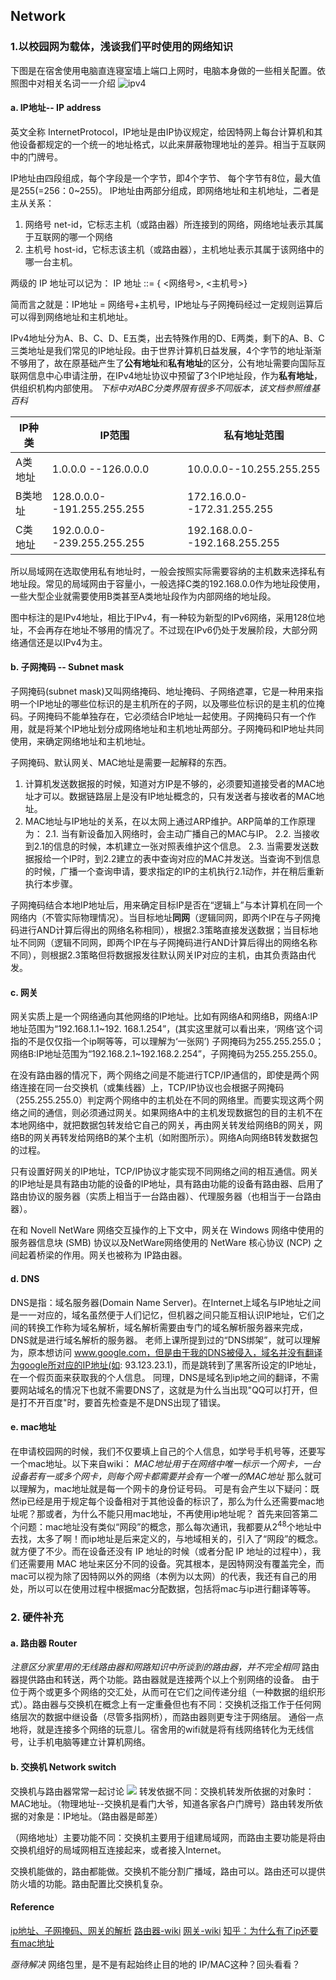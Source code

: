 ## Network


### 1.以校园网为载体，浅谈我们平时使用的网络知识
下图是在宿舍使用电脑直连寝室墙上端口上网时，电脑本身做的一些相关配置。依照图中对相关名词一一介绍
![ipv4](./pic/ipv4.png)

#### a. IP地址-- IP address
英文全称 InternetProtocol，IP地址是由IP协议规定，给因特网上每台计算机和其他设备都规定的一个统一的地址格式，以此来屏蔽物理地址的差异。相当于互联网中的门牌号。

IP地址由四段组成，每个字段是一个字节，即4个字节、  每个字节有8位，最大值是255(=256：0~255)。
IP地址由两部分组成，即网络地址和主机地址，二者是主从关系：

1. 网络号 net-id，它标志主机（或路由器）所连接到的网络，网络地址表示其属于互联网的哪一个网络
2. 主机号 host-id，它标志该主机（或路由器），主机地址表示其属于该网络中的哪一台主机。

  两级的 IP 地址可以记为：   IP 地址 ::= { <网络号>, <主机号>}   

简而言之就是：IP地址 = 网络号+主机号，IP地址与子网掩码经过一定规则运算后可以得到网络地址和主机地址。

IPv4地址分为A、B、C、D、E五类，出去特殊作用的D、E两类，剩下的A、B、C三类地址是我们常见的IP地址段。由于世界计算机日益发展，4个字节的地址渐渐不够用了，故在原基础产生了**公有地址**和**私有地址**的区分，公有地址需要向国际互联网信息中心申请注册，在IPv4地址协议中预留了3个IP地址段，作为**私有地址**，供组织机构内部使用。
*下标中对ABC分类界限有很多不同版本，该文档参照维基百科*


| IP种类  | IP范围                     | 私有地址范围                 |
| ------- | -------------------------- | ---------------------------- |
| A类地址 | 1.0.0.0 --126.0.0.0        | 10.0.0.0--10.255.255.255     |
| B类地址 | 128.0.0.0--191.255.255.255 | 172.16.0.0--172.31.255.255   |
| C类地址 | 192.0.0.0--239.255.255.255 | 192.168.0.0--192.168.255.255 |



所以局域网在选取使用私有地址时，一般会按照实际需要容纳的主机数来选择私有地址段。常见的局域网由于容量小，一般选择C类的192.168.0.0作为地址段使用，一些大型企业就需要使用B类甚至A类地址段作为内部网络的地址段。

图中标注的是IPv4地址，相比于IPv4，有一种较为新型的IPv6网络，采用128位地址，不会再存在地址不够用的情况了。不过现在IPv6仍处于发展阶段，大部分网络通信还是以IPv4为主。

#### b. 子网掩码 -- Subnet mask
子网掩码(subnet mask)又叫网络掩码、地址掩码、子网络遮罩，它是一种用来指明一个IP地址的哪些位标识的是主机所在的子网，以及哪些位标识的是主机的位掩码。子网掩码不能单独存在，它必须结合IP地址一起使用。子网掩码只有一个作用，就是将某个IP地址划分成网络地址和主机地址两部分。子网掩码和IP地址共同使用，来确定网络地址和主机地址。

子网掩码、默认网关、MAC地址是需要一起解释的东西。
1. 计算机发送数据报的时候，知道对方IP是不够的，必须要知道接受者的MAC地址才可以。数据链路层上是没有IP地址概念的，只有发送者与接收者的MAC地址。
2. MAC地址与IP地址的关系，在以太网上通过ARP维护。ARP简单的工作原理为：
   2.1. 当有新设备加入网络时，会主动广播自己的MAC与IP。
   2.2. 当接收到2.1的信息的时候，本机建立一张对照表维护这个信息。
   2.3. 当需要发送数据报给一个IP时，到2.2建立的表中查询对应的MAC并发送。当查询不到信息的时候，广播一个查询申请，要求指定的IP的主机执行2.1动作，并在稍后重新执行本步骤。 

子网掩码结合本地IP地址后，用来确定目标IP是否在“逻辑上”与本计算机在同一个网络内（不管实际物理情况）。当目标地址**同网**（逻辑同网，即两个IP在与子网掩码进行AND计算后得出的网络名称相同），根据2.3策略直接发送数据；当目标地址不同网（逻辑不同网，即两个IP在与子网掩码进行AND计算后得出的网络名称不同），则根据2.3策略但将数据报发往默认网关IP对应的主机，由其负责路由代发。

#### c. 网关
网关实质上是一个网络通向其他网络的IP地址。比如有网络A和网络B，网络A:IP地址范围为“192.168.1.1~192. 168.1.254”，(其实这里就可以看出来，‘网络’这个词指的不是仅仅指一个ip啊等等，可以理解为‘一张网’) 子网掩码为255.255.255.0；
网络B:IP地址范围为“192.168.2.1~192.168.2.254”，子网掩码为255.255.255.0。

​在没有路由器的情况下，两个网络之间是不能进行TCP/IP通信的，即使是两个网络连接在同一台交换机（或集线器）上，TCP/IP协议也会根据子网掩码（255.255.255.0）判定两个网络中的主机处在不同的网络里。而要实现这两个网络之间的通信，则必须通过网关。如果网络A中的主机发现数据包的目的主机不在本地网络中，就把数据包转发给它自己的网关，再由网关转发给网络B的网关，网络B的网关再转发给网络B的某个主机（如附图所示）。网络A向网络B转发数据包的过程。

​只有设置好网关的IP地址，TCP/IP协议才能实现不同网络之间的相互通信。网关的IP地址是具有路由功能的设备的IP地址，具有路由功能的设备有路由器、启用了路由协议的服务器（实质上相当于一台路由器）、代理服务器（也相当于一台路由器）。

在和 Novell NetWare 网络交互操作的上下文中，网关在 Windows 网络中使用的服务器信息块 (SMB) 协议以及NetWare网络使用的 NetWare 核心协议 (NCP) 之间起着桥梁的作用。网关也被称为 IP路由器。

#### d. DNS
​DNS是指：域名服务器(Domain Name Server)。在Internet上域名与IP地址之间是一一对应的，域名虽然便于人们记忆，但机器之间只能互相认识IP地址，它们之间的转换工作称为域名解析，域名解析需要由专门的域名解析服务器来完成，DNS就是进行域名解析的服务器。
老师上课所提到过的“DNS绑架”，就可以理解为，原本想访问 www.google.com，但是由于我的DNS被侵入，域名并没有翻译为google所对应的IP地址(如: 93.123.23.1)，而是跳转到了黑客所设定的IP地址，在一个假页面来获取我的个人信息。
同理，DNS是域名到ip地之间的翻译，不需要网站域名的情况下也就不需要DNS了，这就是为什么当出现"QQ可以打开，但是打不开百度"时，要首先检查是不是DNS出现了错误。

#### e. mac地址
在申请校园网的时候，我们不仅要填上自己的个人信息，如学号手机号等，还要写一个mac地址。以下来自wiki：
*MAC地址用于在网络中唯一标示一个网卡，一台设备若有一或多个网卡，则每个网卡都需要并会有一个唯一的MAC地址*
那么就可以理解为，mac地址就是每一个网卡的身份证号码。
可是有会产生以下疑问：既然ip已经是用于规定每个设备相对于其他设备的标识了，那么为什么还需要mac地址呢？那或者，为什么不能只用mac地址，不再使用ip地址呢？
首先来回答第二个问题：mac地址没有类似“网段”的概念，那么每次通讯，我都要从2<sup>48</sup>个地址中去找，太多了啊！而ip地址是后来定义的，与地域相关的，引入了“网段”的概念。就方便了不少。而在设备还没有 IP 地址的时候（或者分配 IP 地址的过程中），我们还需要用 MAC 地址来区分不同的设备。究其根本，是因特网没有覆盖完全，而mac可以视为除了因特网以外的网络（本例为以太网）的代表，我还有自己的用处，所以可以在使用过程中根据mac分配数据，包括将mac与ip进行翻译等等。
### 2. 硬件补充

#### a. 路由器 Router
*注意区分家里用的无线路由器和网路知识中所谈到的路由器，并不完全相同*
路由器提供路由和转送，两个功能。路由器就是连接两个以上个别网络的设备。
由于位于两个或更多个网络的交汇处，从而可在它们之间传递分组（一种数据的组织形式）。路由器与交换机在概念上有一定重叠但也有不同：交换机泛指工作于任何网络层次的数据中继设备（尽管多指网桥），而路由器则更专注于网络层。
通俗一点地将，就是连接多个网络的玩意儿。宿舍用的wifi就是将有线网络转化为无线信号，让手机电脑等建立计算机网络。

#### b. 交换机 Network switch
交换机与路由器常常一起讨论
![](./pic/Switchnet.png)
转发依据不同：交换机转发所依据的对象时：MAC地址。（物理地址--交换机是看门大爷，知道各家各户门牌号）路由转发所依据的对象是：IP地址。（路由器是邮差）

（网络地址）主要功能不同：交换机主要用于组建局域网，而路由主要功能是将由交换机组好的局域网相互连接起来，或者接入Internet。

交换机能做的，路由都能做。交换机不能分割广播域，路由可以。路由还可以提供防火墙的功能。路由配置比交换机复杂。




#### Reference

[ip地址、子网掩码、网关的解析](https://www.liupeng.mobi/archives/1127)
[路由器-wiki](https://en.wikipedia.org/wiki/Router_(computing))
[网关-wiki](https://zh.wikipedia.org/wiki/%E7%BD%91%E5%85%B3)
[知乎：为什么有了ip还要有mac地址](https://www.zhihu.com/question/21546408)

*亟待解决*
网络包里，是不是有起始终止目的地的 IP/MAC这种？回头看看？